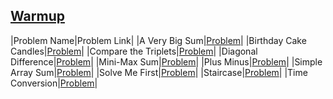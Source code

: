 ## [Warmup](https://www.hackerrank.com/domains/algorithms/warmup)

|Problem Name|Problem Link|
|A Very Big Sum|[Problem](https://www.hackerrank.com/challenges/a-very-big-sum/problem)|
|Birthday Cake Candles|[Problem](https://www.hackerrank.com/challenges/birthday-cake-candles/problem)|
|Compare the Triplets|[Problem](https://www.hackerrank.com/challenges/compare-the-triplets/problem)|
|Diagonal Difference|[Problem](https://www.hackerrank.com/challenges/diagonal-difference/problem)|
|Mini-Max Sum|[Problem](https://www.hackerrank.com/challenges/mini-max-sum/problem)|
|Plus Minus|[Problem](https://www.hackerrank.com/challenges/plus-minus/problem)|
|Simple Array Sum|[Problem](https://www.hackerrank.com/challenges/simple-array-sum/problem)|
|Solve Me First|[Problem](https://www.hackerrank.com/challenges/solve-me-first/problem)|
|Staircase|[Problem](https://www.hackerrank.com/challenges/staircase/problem)|
|Time Conversion|[Problem](https://www.hackerrank.com/challenges/time-conversion/problem)|
